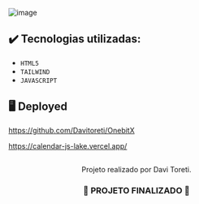 ![image](https://github.com/user-attachments/assets/0bf1bc20-d838-4e86-8062-61d5f9ea634a)

## ✔️ Tecnologias utilizadas:
- ``HTML5``
- ``TAILWIND``
- ``JAVASCRIPT``

## :desktop_computer: Deployed

https://github.com/Davitoreti/OnebitX

https://calendar-js-lake.vercel.app/

##

<p align="center">
 Projeto realizado por Davi Toreti.
</p>

<h3 align="center">
  
  :construction: PROJETO FINALIZADO :construction:
  
</h3>

